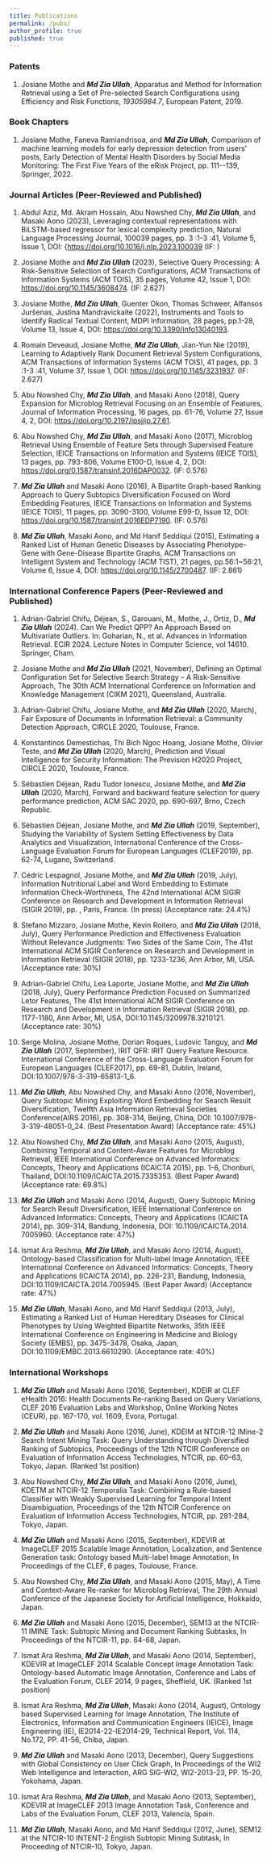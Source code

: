 ```yaml
---
title: Publications
permalink: /pubs/
author_profile: true
published: true
---
```

### Patents

1. Josiane Mothe and _**Md Zia Ullah**_, Apparatus and Method for Information Retrieval using a Set of Pre-selected Search Configurations using Efficiency and Risk Functions, *19305984.7*, European Patent, 2019.


### Book Chapters

1. Josiane Mothe, Faneva Ramiandrisoa, and _**Md Zia Ullah**_, Comparison of machine learning models for early depression detection from users’ posts, Early Detection of Mental Health Disorders by Social Media Monitoring: The First Five Years of the eRisk Project, pp. 111--139, Springer, 2022.


### Journal Articles (Peer-Reviewed and Published)

1. Abdul Aziz, Md. Akram Hossain, Abu Nowshed Chy, _**Md Zia Ullah**_, and Masaki Aono (2023), Leveraging contextual representations with BiLSTM-based regressor for lexical complexity prediction, Natural Language Processing Journal, 100039 pages, pp. 3 :1-3 :41, Volume 5, Issue 1, DOI: {https://doi.org/10.1016/j.nlp.2023.100039 (IF: )

2. Josiane Mothe and _**Md Zia Ullah**_ (2023), Selective Query Processing: A Risk-Sensitive Selection of Search Configurations, ACM Transactions of Information Systems (ACM TOIS), 35 pages, Volume 42, Issue 1, DOI: https://doi.org/10.1145/3608474. (IF: 2.627)

3. Josiane Mothe, _**Md Zia Ullah**_, Guenter Okon, Thomas Schweer, Alfansos Juršenas, Justina Mandravickaite (2022), Instruments and Tools to Identify Radical Textual Content, MDPI Information, 28 pages, pp.1-28, Volume 13, Issue 4, DOI: https://doi.org/10.3390/info13040193.

4. Romain Deveaud, Josiane Mothe, _**Md Zia Ullah**_, Jian-Yun Nie (2019), Learning to Adaptively Rank Document Retrieval System Configurations, ACM Transactions of Information Systems (ACM TOIS), 41 pages, pp. 3 :1-3 :41, Volume 37, Issue 1, DOI: https://doi.org/10.1145/3231937. (IF: 2.627)

5. Abu Nowshed Chy, _**Md Zia Ullah**_, and Masaki Aono (2018), Query Expansion for Microblog Retrieval Focusing on an Ensemble of Features, Journal of Information Processing, 16 pages, pp. 61-76, Volume 27, Issue 4, 2, DOI: https://doi.org/10.2197/ipsjjip.27.61.

6. Abu Nowshed Chy, _**Md Zia Ullah**_, and Masaki Aono (2017), Microblog Retrieval Using Ensemble of Feature Sets through Supervised Feature Selection, IEICE Transactions on Information and Systems (IEICE TOIS), 13 pages, pp. 793-806, Volume E100-D, Issue 4, 2, DOI: https://doi.org/0.1587/transinf.2016DAP0032. (IF: 0.576)
 
7. _**Md Zia Ullah**_ and Masaki Aono (2016), A Bipartite Graph-based Ranking Approach to Query Subtopics Diversification Focused on Word Embedding Features, IEICE Transactions on Information and Systems (IEICE TOIS), 11 pages, pp. 3090-3100, Volume E99-D, Issue 12, DOI: https://doi.org/10.1587/transinf.2016EDP7190. (IF: 0.576)
 
8. _**Md Zia Ullah**_, Masaki Aono, and Md Hanif Seddiqui (2015), Estimating a Ranked List of Human Genetic Diseases by Associating Phenotype-Gene with Gene-Disease Bipartite Graphs, ACM Transactions on Intelligent System and Technology (ACM TIST), 21 pages, pp.56:1~56:21, Volume 6, Issue 4, DOI: https://doi.org/10.1145/2700487. (IF: 2.861)


### International Conference Papers (Peer-Reviewed and Published)

1. Adrian-Gabriel Chifu, Déjean, S., Garouani, M., Mothe, J., Ortiz, D., _**Md Zia Ullah**_ (2024). Can We Predict QPP? An Approach Based on Multivariate Outliers. In: Goharian, N., et al. Advances in Information Retrieval. ECIR 2024. Lecture Notes in Computer Science, vol 14610. Springer, Cham.

2. Josiane Mothe and _**Md Zia Ullah**_ (2021, November), Defining an Optimal Configuration Set for Selective Search Strategy – A Risk-Sensitive Approach, The 30th ACM International Conference on Information and Knowledge Management (CIKM 2021), Queensland, Australia.

3. Adrian-Gabriel Chifu, Josiane Mothe, and _**Md Zia Ullah**_ (2020, March), Fair Exposure of Documents in Information Retrieval: a Community Detection Approach, CIRCLE 2020, Toulouse, France.
  
4. Konstantinos Demestichas, Thi Bich Ngoc Hoang, Josiane Mothe, Olivier Teste, and _**Md Zia Ullah**_ (2020, March), Prediction and Visual Intelligence for Security Information: The Prevision H2020 Project, CIRCLE 2020, Toulouse, France.
 
5. Sébastien Déjean, Radu Tudor Ionescu, Josiane Mothe, and _**Md Zia Ullah**_ (2020, March), Forward and backward feature selection for query performance prediction, ACM SAC 2020, pp. 690-697, Brno, Czech Republic. 

6. Sébastien Déjean, Josiane Mothe, and _**Md Zia Ullah**_ (2019, September), Studying the Variability of System Setting Effectiveness by Data Analytics and Visualization, International Conference of the Cross-Language Evaluation Forum for European Languages (CLEF2019), pp. 62-74, Lugano, Switzerland. 
 
7. Cédric Lespagnol, Josiane Mothe, and _**Md Zia Ullah**_ (2019, July), Information Nutritional Label and Word Embedding to Estimate Information Check-Worthiness, The 42nd International ACM SIGIR Conference on Research and Development in Information Retrieval (SIGIR 2019), pp. , Paris, France. (In press) (Acceptance rate: 24.4%)

8. Stefano Mizzaro, Josiane Mothe, Kevin Roitero, and _**Md Zia Ullah**_ (2018, July), Query Performance Prediction and Effectiveness Evaluation Without Relevance Judgments: Two Sides of the Same Coin, The 41st International ACM SIGIR Conference on Research and Development in Information Retrieval (SIGIR 2018), pp. 1233-1236, Ann Arbor, MI, USA. (Acceptance rate: 30%)
 
9. Adrian-Gabriel Chifu, Lea Laporte, Josiane Mothe, and _**Md Zia Ullah**_ (2018, July), Query Performance Prediction Focused on Summarized Letor Features, The 41st International ACM SIGIR Conference on Research and Development in Information Retrieval (SIGIR 2018), pp. 1177-1180, Ann Arbor, MI, USA, DOI:10.1145/3209978.3210121. (Acceptance rate: 30%)
 
10. Serge Molina, Josiane Mothe, Dorian Roques, Ludovic Tanguy, and _**Md Zia Ullah**_ (2017, September), IRIT QFR: IRIT Query Feature Resource. International Conference of the Cross-Language Evaluation Forum for European Languages (CLEF2017), pp. 69-81, Dublin, Ireland, DOI:10.1007/978-3-319-65813-1_6.

11. _**Md Zia Ullah**_, Abu Nowshed Chy, and Masaki Aono (2016, November), Query Subtopic Mining Exploiting Word Embedding for Search Result Diversification, Twelfth Asia Information Retrieval Societies Conference(AIRS 2016), pp. 308-314, Beijing, China, DOI: 10.1007/978-3-319-48051-0_24. (Best Presentation Award) (Acceptance rate: 45%)
 
12. Abu Nowshed Chy, _**Md Zia Ullah**_, and Masaki Aono (2015, August), Combining Temporal and Content-Aware Features for Microblog Retrieval, IEEE International Conference on Advanced Informatics: Concepts, Theory and Applications (ICAICTA 2015), pp. 1-6, Chonburi, Thailand, DOI:10.1109/ICAICTA.2015.7335353. (Best Paper Award) (Acceptance rate: 69.8%)
 
13. _**Md Zia Ullah**_ and Masaki Aono (2014, August), Query Subtopic Mining for Search Result Diversification, IEEE International Conference on Advanced Informatics: Concepts, Theory and Applications (ICAICTA 2014), pp. 309-314, Bandung, Indonesia, DOI: 10.1109/ICAICTA.2014. 7005960. (Acceptance rate: 47%)
 
14. Ismat Ara Reshma, _**Md Zia Ullah**_, and Masaki Aono (2014, August), Ontology-based Classification for Multi-label Image Annotation, IEEE International Conference on Advanced Informatics: Concepts, Theory and Applications (ICAICTA 2014), pp. 226-231, Bandung, Indonesia, DOI:10.1109/ICAICTA.2014.7005945. (Best Paper Award) (Acceptance rate: 47%)

15. _**Md Zia Ullah**_, Masaki Aono, and Md Hanif Seddiqui (2013, July), Estimating a Ranked List of Human Hereditary Diseases for Clinical Phenotypes by Using Weighted Bipartite Networks, 35th IEEE International Conference on Engineering in Medicine and Biology Society (EMBS), pp. 3475-3478, Osaka, Japan, DOI:10.1109/EMBC.2013.6610290. (Acceptance rate: 40%)

### International Workshops

1. _**Md Zia Ullah**_ and Masaki Aono (2016, September), KDEIR at CLEF eHealth 2016: Health Documents Re-ranking Based on Query Variations, CLEF 2016 Evaluation Labs and Workshop, Online Working Notes (CEUR), pp. 167-170, vol. 1609, Èvora, Portugal.

2. _**Md Zia Ullah**_ and Masaki Aono (2016, June), KDEIM at NTCIR-12 IMine-2 Search Intent Mining Task: Query Understanding through Diversified Ranking of Subtopics, Proceedings of the 12th NTCIR Conference on Evaluation of Information Access Technologies, NTCIR, pp. 60–63, Tokyo, Japan. (Ranked 1st position)

3. Abu Nowshed Chy, _**Md Zia Ullah**_, and Masaki Aono (2016, June), KDETM at NTCIR-12 Temporalia Task: Combining a Rule-based Classifier with Weakly Supervised Learning for Temporal Intent Disambiguation, Proceedings of the 12th NTCIR Conference on Evaluation of Information Access Technologies, NTCIR, pp. 281-284, Tokyo, Japan.

4. _**Md Zia Ullah**_ and Masaki Aono (2015, September), KDEVIR at ImageCLEF 2015 Scalable Image Annotation, Localization, and Sentence Generation task: Ontology based Multi-label Image Annotation, In Proceedings of the CLEF, 6 pages, Toulouse, France.

5. Abu Nowshed Chy, _**Md Zia Ullah**_, and Masaki Aono (2015, May), A Time and Context-Aware Re-ranker for Microblog Retrieval, The 29th Annual Conference of the Japanese Society for Artificial Intelligence, Hokkaido, Japan.
 
6. _**Md Zia Ullah**_ and Masaki Aono (2015, December), SEM13 at the NTCIR-11 IMINE Task: Subtopic Mining and Document Ranking Subtasks, In Proceedings of the NTCIR-11, pp. 64-68, Japan.
 
7. Ismat Ara Reshma, _**Md Zia Ullah**_, and Masaki Aono (2014, September), KDEVIR at ImageCLEF 2014 Scalable Concept Image Annotation Task: Ontology-based Automatic Image Annotation, Conference and Labs of the Evaluation Forum, CLEF 2014, 9 pages, Sheffield, UK. (Ranked 1st position)
 
8. Ismat Ara Reshma, _**Md Zia Ullah**_, Masaki Aono (2014, August), Ontology based Supervised Learning for Image Annotation, The Institute of Electronics, Information and Communication Engineers (IEICE), Image Engineering (IE), IE2014-22-IE2014-29, Technical Report, Vol. 114, No.172, PP. 41-56, Chiba, Japan.
 
9. _**Md Zia Ullah**_ and Masaki Aono (2013, December), Query Suggestions with Global Consistency on User Click Graph, In Proceedings of the WI2 Web Intelligence and Interaction, ARG SIG-WI2, WI2-2013-23, PP. 15-20, Yokohama, Japan.
 
10. Ismat Ara Reshma, _**Md Zia Ullah**_, and Masaki Aono (2013, September), KDEVIR at ImageCLEF 2013 Image Annotation Task, Conference and Labs of the Evaluation Forum, CLEF 2013, Valencia, Spain.

11. _**Md Zia Ullah**_, Masaki Aono, and Md Hanif Seddiqui (2012, June), SEM12 at the NTCIR-10 INTENT-2 English Subtopic Mining Subtask, In Proceeding of NTCIR-10, Tokyo, Japan.
